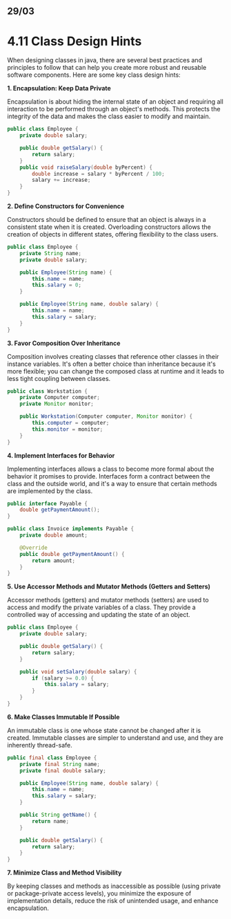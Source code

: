 ## 29/03

# 4.11 Class Design Hints

When designing classes in java, there are several best practices and principles to follow that can help you create more robust and reusable software components. Here are some key class design hints:

**1. Encapsulation: Keep Data Private**

Encapsulation is about hiding the internal state of an object and requiring all interaction to be performed through an object's methods. This protects the integrity of the data and makes the class easier to modify and maintain.

```java
public class Employee {
    private double salary;

    public double getSalary() {
        return salary;
    }
    public void raiseSalary(double byPercent) {
        double increase = salary * byPercent / 100;
        salary += increase;
    }
}
```

**2. Define Constructors for Convenience**

Constructors should be defined to ensure that an object is always in a consistent state when it is created. Overloading constructors allows the creation of objects in different states, offering flexibility to the class users.

```java
public class Employee {
    private String name;
    private double salary;

    public Employee(String name) {
        this.name = name;
        this.salary = 0;
    }

    public Employee(String name, double salary) {
        this.name = name;
        this.salary = salary;
    }
}
```

**3. Favor Composition Over Inheritance**

Composition involves creating classes that reference other classes in their instance variables. It's often a better choice than inheritance because it's more flexible; you can change the composed class at runtime and it leads to less tight coupling between classes.

```java
public class Workstation {
    private Computer computer;
    private Monitor monitor;

    public Workstation(Computer computer, Monitor monitor) {
        this.computer = computer;
        this.monitor = monitor;
    }
}
```

**4. Implement Interfaces for Behavior**

Implementing interfaces allows a class to become more formal about the behavior it promises to provide. Interfaces form a contract between the class and the outside world, and it's a way to ensure that certain methods are implemented by the class.

```java
public interface Payable {
    double getPaymentAmount();
}

public class Invoice implements Payable {
    private double amount;

    @Override
    public double getPaymentAmount() {
        return amount;
    }
}
```

**5. Use Accessor Methods and Mutator Methods (Getters and Setters)**

Accessor methods (getters) and mutator methods (setters) are used to access and modify the private variables of a class. They provide a controlled way of accessing and updating the state of an object.

```java
public class Employee {
    private double salary;

    public double getSalary() {
        return salary;
    }

    public void setSalary(double salary) {
        if (salary >= 0.0) {
            this.salary = salary;
        }
    }
}
```

**6. Make Classes Immutable If Possible**

An immutable class is one whose state cannot be changed after it is created. Immutable classes are simpler to understand and use, and they are inherently thread-safe.

```java
public final class Employee {
    private final String name;
    private final double salary;

    public Employee(String name, double salary) {
        this.name = name;
        this.salary = salary;
    }

    public String getName() {
        return name;
    }

    public double getSalary() {
        return salary;
    }
}
```

**7. Minimize Class and Method Visibility**

By keeping classes and methods as inaccessible as possible (using private or package-private access levels), you minimize the exposure of implementation details, reduce the risk of unintended usage, and enhance encapsulation.